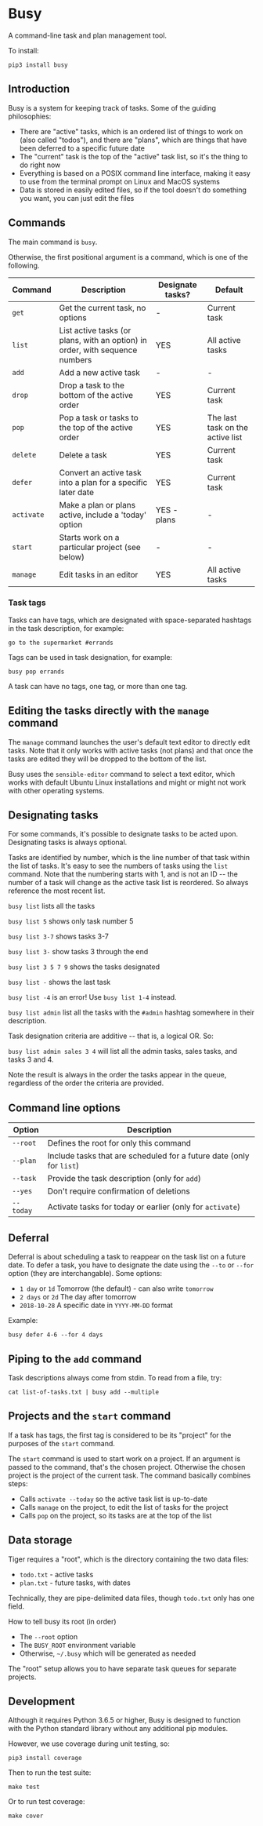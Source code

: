 # Busy

A command-line task and plan management tool.

To install:

```
pip3 install busy
```

## Introduction

Busy is a system for keeping track of tasks. Some of the guiding philosophies:

- There are "active" tasks, which is an ordered list of things to work on (also called "todos"), and there are "plans", which are things that have been deferred to a specific future date
- The "current" task is the top of the "active" task list, so it's the thing to do right now
- Everything is based on a POSIX command line interface, making it easy to use from the terminal prompt on Linux and MacOS systems
- Data is stored in easily edited files, so if the tool doesn't do something you want, you can just edit the files

## Commands

The main command is `busy`.

Otherwise, the first positional argument is a command, which is one of the following.

| **Command** | **Description** |                                    **Designate tasks?** | **Default** |
| --- | ---  | --- | --- |
| `get`       | Get the current task, no options                                  | -   | Current task       |
| `list`      | List active tasks (or plans, with an option) in order, with sequence numbers | YES | All active tasks |
| `add`       | Add a new active task                                                | -   | - |
| `drop`      | Drop a task to the bottom of the active order                       | YES | Current task |
| `pop`       | Pop a task or tasks to the top of the active order                   | YES | The last task on the active list |
| `delete`    | Delete a task                        | YES | Current task |
| `defer`     | Convert an active task into a plan for a specific later date       | YES | Current task |
| `activate`  | Make a plan or plans active, include a 'today' option           | YES - plans | - |
| `start`     | Starts work on a particular project (see below)                 | -   | - |
| `manage`    | Edit tasks in an editor                                           | YES | All active tasks |

### Task tags

Tasks can have tags, which are designated with space-separated hashtags in the task description, for example:

```
go to the supermarket #errands
```

Tags can be used in task designation, for example:

```
busy pop errands
```

A task can have no tags, one tag, or more than one tag.

## Editing the tasks directly with the `manage` command

The `manage` command launches the user's default text editor to directly edit tasks. Note that it only works with active tasks (not plans) and that once the tasks are edited they will be dropped to the bottom of the list.

Busy uses the `sensible-editor` command to select a text editor, which works with default Ubuntu Linux installations and might or might not work with other operating systems.

## Designating tasks

For some commands, it's possible to designate tasks to be acted upon. Designating tasks is always optional.

Tasks are identified by number, which is the line number of that task within the list of tasks. It's easy to see the numbers of tasks using the `list` command. Note that the numbering starts with 1, and is not an ID -- the number of a task will change as the active task list is reordered. So always reference the most recent list.

`busy list` lists all the tasks

`busy list 5` shows only task number 5

`busy list 3-7` shows tasks 3-7

`busy list 3-` show tasks 3 through the end

`busy list 3 5 7 9` shows the tasks designated

`busy list -` shows the last task

`busy list -4` is an error! Use `busy list 1-4` instead.

`busy list admin` list all the tasks with the `#admin` hashtag somewhere in their description.

Task designation criteria are additive -- that is, a logical OR. So:

`busy list admin sales 3 4` will list all the admin tasks, sales tasks, and tasks 3 and 4.

Note the result is always in the order the tasks appear in the queue, regardless of the order the criteria are provided.

## Command line options

| **Option** | **Description** |
| --- | ---|
| `--root`  | Defines the root for only this command |
| `--plan`  | Include tasks that are scheduled for a future date (only for `list`) |
| `--task`  | Provide the task description (only for `add`) |
| `--yes`   | Don't require confirmation of deletions |
| `--today` | Activate tasks for today or earlier (only for `activate`) |

## Deferral

Deferral is about scheduling a task to reappear on the task list on a future date. To defer a task, you have to designate the date using the `--to` or `--for` option (they are interchangable). Some options:

- `1 day` or `1d` Tomorrow (the default) - can also write `tomorrow`
- `2 days` or `2d` The day after tomorrow
- `2018-10-28` A specific date in `YYYY-MM-DD` format

Example:

```
busy defer 4-6 --for 4 days
```

## Piping to the `add` command

Task descriptions always come from stdin. To read from a file, try:

```
cat list-of-tasks.txt | busy add --multiple
```

## Projects and the `start` command

If a task has tags, the first tag is considered to be its "project" for the purposes of the `start` command.

The `start` command is used to start work on a project. If an argument is passed to the command, that's the chosen project. Otherwise the chosen project is the project of the current task. The command basically combines steps:

- Calls `activate --today` so the active task list is up-to-date
- Calls `manage` on the project, to edit the list of tasks for the project
- Calls `pop` on the project, so its tasks are at the top of the list

## Data storage

Tiger requires a "root", which is the directory containing the two data files:

- `todo.txt` - active tasks
- `plan.txt` - future tasks, with dates

Technically, they are pipe-delimited data files, though `todo.txt` only has one field.

How to tell busy its root (in order)

- The `--root` option
- The `BUSY_ROOT` environment variable
- Otherwise, `~/.busy` which will be generated as needed

The "root" setup allows you to have separate task queues for separate projects.

## Development

Although it requires Python 3.6.5 or higher, Busy is designed to function with the Python standard library without any additional pip modules.

However, we use coverage during unit testing, so:

```
pip3 install coverage
```

Then to run the test suite:

```
make test
```

Or to run test coverage:

```
make cover
```
